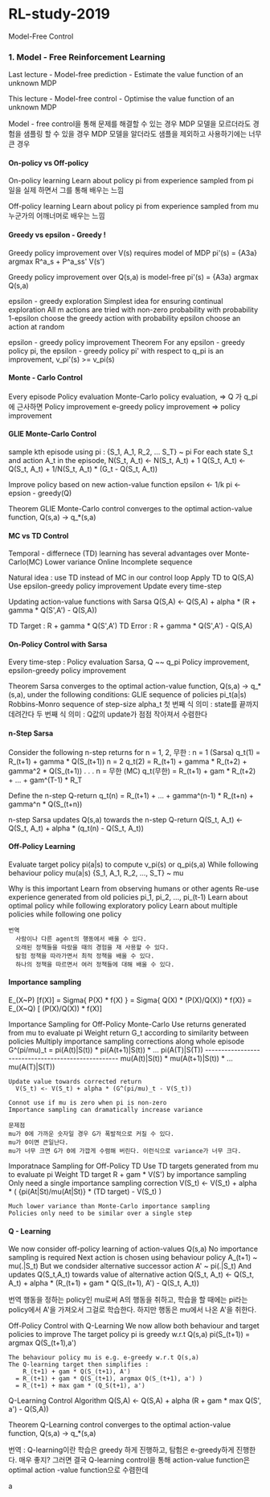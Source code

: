 # RL-study-2019

Model-Free Control

### 1. Model - Free Reinforcement Learning

  Last lecture
    - Model-free prediction
    - Estimate the value function of an unknown MDP

  This lecture
    - Model-free control
    - Optimise the value function of an unknown MDP

  Model - free control을 통해 문제를 해결할 수 있는 경우
    MDP 모델을 모르더라도 경험을 샘플링 할 수 있을 경우
    MDP 모델을 알더라도 샘플을 제외하고 사용하기에는 너무 큰 경우

#### On-policy vs Off-policy

  On-policy learning
    Learn about policy pi from experience sampled from pi
    일을 실제 하면서 그를 통해 배우는 느낌

  Off-policy learning
    Learn about policy pi from experience sampled from mu
    누군가의 어깨너머로 배우는 느낌

#### Greedy vs epsilon - Greedy !

  Greedy policy improvement over V(s) requires model of MDP
    pi'(s) = {A3a} argmax R^a_s + P^a_ss' V(s')

  Greedy policy improvement over Q(s,a) is model-free
    pi'(s) = {A3a} argmax Q(s,a)

  epsilon - greedy exploration
    Simplest idea for ensuring continual exploration
    All m actions are tried with non-zero probability
    with probability 1-epsilon choose the greedy action
    with probability epsilon choose an action at random

  epsilon - greedy policy improvement
    Theorem
      For any epsilon - greedy policy pi, the epsilon - greedy policy pi' with respect to q_pi is an improvement, v_pi'(s) >= v_pi(s)

#### Monte - Carlo Control

  Every episode
    Policy evaluation Monte-Carlo policy evaluation, => Q 가 q_pi에 근사하면
    Policy improvement e-greedy policy improvement   => policy improvement

#### GLIE Monte-Carlo Control

  sample kth episode using pi : {S_1, A_1, R_2, ... S_T} ~ pi
  For each state S_t and action A_t in the episode,
    N(S_t, A_t) <- N(S_t, A_t) + 1
    Q(S_t, A_t) <- Q(S_t, A_t) + 1/N(S_t, A_t) * (G_t - Q(S_t, A_t))

  Improve policy based on new action-value function
    epsilon <- 1/k
    pi <- epsion - greedy(Q)

  Theorem
    GLIE Monte-Carlo control converges to the optimal action-value function,
    Q(s,a) -> q_*(s,a)

#### MC vs TD Control

  Temporal - differnece (TD) learning has several advantages over Monte-Carlo(MC)
    Lower variance
    Online
    Incomplete sequence

  Natural idea : use TD instead of MC in our control loop
    Apply TD to Q(S,A)
    Use epsilon-greedy policy improvement
    Update every time-step

  Updating action-value functions with Sarsa
    Q(S,A) <- Q(S,A) + alpha * (R + gamma * Q(S',A') - Q(S,A))

  TD Target : R + gamma * Q(S',A')
  TD Error  : R + gamma * Q(S',A') - Q(S,A)

#### On-Policy Control with Sarsa

  Every time-step :
    Policy evaluation Sarsa, Q ~~ q_pi
    Policy improvement, epsilon-greedy policy improvement

  Theorem
    Sarsa converges to the optimal action-value function,
    Q(s,a) -> q_*(s,a), under the following conditions:
      GLIE sequence of policies pi_t(a|s)
      Robbins-Monro sequence of step-size alpha_t
        첫 번째 식 의미 : state를 끝까지 데려간다
        두 번째 식 의미 : Q값의 update가 점점 작아져서 수렴한다

#### n-Step Sarsa

  Consider the following n-step returns for n = 1, 2, 무한 :
    n = 1   (Sarsa) q_t(1) = R_(t+1) + gamma * Q(S_(t+1))
    n = 2           q_t(2) = R_(t+1) + gamma * R_(t+2) + gamma^2 * Q(S_(t+1))
      .
      .
      .
    n = 무한  (MC)  q_t(무한) = R_(t+1) + gam * R_(t+2) + ... + gam^(T-1) * R_T

  Define the n-step Q-return
    q_t(n) = R_(t+1) + ... + gamma^(n-1) * R_(t+n) + gamma^n * Q(S_(t+n))

  n-step Sarsa updates Q(s,a) towards the n-step Q-return
    Q(S_t, A_t) <- Q(S_t, A_t) + alpha * (q_t(n) - Q(S_t, A_t))

#### Off-Policy Learning

  Evaluate target policy pi(a|s) to compute v_pi(s) or q_pi(s,a)
  While following behaviour policy mu(a|s)
    {S_1, A_1, R_2, ..., S_T} ~ mu

  Why is this important
    Learn from observing humans or other agents
    Re-use experience generated from old policies pi_1, pi_2, ..., pi_(t-1)
    Learn about optimal policy while following exploratory policy
    Learn about multiple policies while following one policy

    번역
      사람이나 다른 agent의 행동에서 배울 수 있다.
      오래된 정책들을 따랐을 때의 경험을 재 사용할 수 있다.
      탐험 정책을 따라가면서 최적 정책을 배울 수 있다.
      하나의 정책을 따르면서 여러 정책들에 대해 배울 수 있다.

#### Importance sampling

  E_(X~P) [f(X)] = Sigma{ P(X) * f(X) }
                 = Sigma{ Q(X) * (P(X)/Q(X)) * f(X)}
                 = E_(X~Q) [ (P(X)/Q(X)) * f(X)]

  Importance Sampling for Off-Policy Monte-Carlo
    Use returns generated from mu to evaluate pi
    Weight return G_t according to similarity between policies
    Multiply importance sampling corrections along whole episode
      G^(pi/mu)_t = pi(A(t)|S(t)) * pi(A(t+1)|S(t)) * ... pi(A(T)|S(T))
                    ---------------------------------------------------
                    mu(A(t)|S(t)) * mu(A(t+1)|S(t)) * ... mu(A(T)|S(T))

    Update value towards corrected return
      V(S_t) <- V(S_t) + alpha * (G^(pi/mu)_t - V(S_t))

    Connot use if mu is zero when pi is non-zero
    Importance sampling can dramatically increase variance

    문제점
    mu가 0에 가까운 숫자일 경우 G가 폭발적으로 커질 수 있다.
    mu가 0이면 큰일난다.
    mu가 너무 크면 G가 0에 가깝게 수렴해 버린다. 이런식으로 variance가 너무 크다.

  Imporatnace Sampling for Off-Policy TD
    Use TD targets generated from mu to evaluate pi
    Weight TD target R + gam * V(S') by importance sampling
    Only need a single importance sampling correction
      V(S_t) <- V(S_t) + alpha * ( {pi(At|St)/mu(At|St)} * (TD target) - V(S_t) )

    Much lower variance than Monte-Carlo importance sampling
    Policies only need to be similar over a single step

#### Q - Learning

  We now consider off-policy learning of action-values Q(s,a)
  No importance sampling is required
  Next action is chosen using behaviour policy A_(t+1) ~ mu(.|S_t)
  But we condsider alternative successor action A' ~ pi(.|S_t)
  And updates Q(S_t,A_t) towards value of alternative action
    Q(S_t, A_t) <- Q(S_t, A_t) + alpha * (R_(t+1) + gam * Q(S_(t+1), A') - Q(S_t, A_t))

  번역
    행동을 정하는 policy인 mu로써 A의 행동을 취하고,
    학습을 할 때에는 pi라는 policy에서 A'을 가져오서 그걸로 학습한다.
    하지만 행동은 mu에서 나온 A'을 취한다.

  Off-Policy Control with Q-Learning
    We now allow both behaviour and target policies to improve
    The target policy pi is greedy w.r.t Q(s,a)
      pi(S_(t+1)) = argmax Q(S_(t+1),a')

    The behaviour policy mu is e.g. e-greedy w.r.t Q(s,a)
    The Q-learning target then simplifies :
        R_(t+1) + gam * Q(S_(t+1), A')
      = R_(t+1) + gam * Q(S_(t+1), argmax Q(S_(t+1), a') )
      = R_(t+1) + max gam * (Q_S(t+1), a')

  Q-Learning Control Algorithm
    Q(S,A) <- Q(S,A) + alpha (R + gam * max Q(S', a') - Q(S,A))

  Theorem
    Q-Learning control converges to the optimal action-value function,
    Q(s,a) -> q_*(s,a)

  번역 : Q-learning이란 학습은 greedy 하게 진행하고, 탐험은 e-greedy하게 진행한다.
  매우 좋지? 그러면 결국 Q-learning control을 통해 action-value function은 optimal action -value function으로 수렴한데

























a
